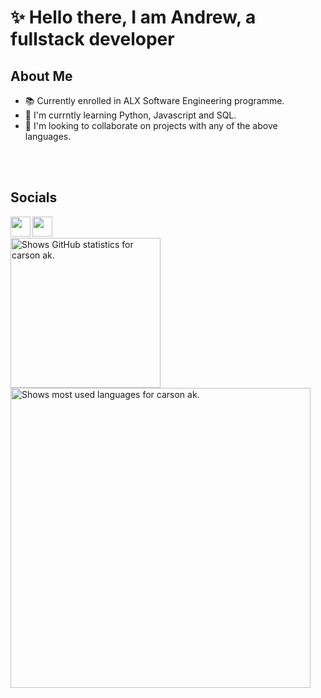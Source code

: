 # :sparkles: **Hello there**, I am Andrew, a fullstack developer

## About Me

- :books: Currently enrolled in ALX Software Engineering programme.
- 🌱 I'm currntly learning Python, Javascript and SQL.
- :handshake: I'm looking to collaborate on projects with any of the above languages.

<!-- Add more details -->

<br>
<br>

## Socials

[<img align="left" width="32" src="https://unpkg.com/simple-icons@v11/icons/x.svg" />][X]
[<img align="left" width="32" src="https://unpkg.com/simple-icons@v11/icons/gmail.svg" />][gmail]

<br>
<br>

<!-- GitHub Stats -->
<picture>
  <source height=240 media="(prefers-color-scheme: dark)" srcset="https://github-readme-stats-xi-one-93.vercel.app/api?username=carsonak&theme=github_dark_dimmed&show_icons=true">
  <source height=240 media="(prefers-color-scheme: light)" srcset="https://github-readme-stats-xi-one-93.vercel.app/api?username=carsonak&theme=catppuccin_latte&show_icons=true">
  <img height=240 alt="Shows GitHub statistics for carson ak." src="https://github-readme-stats-xi-one-93.vercel.app/api?username=carsonak&theme=github_dark_dimmed&show_icons=true">
</picture>

<br>
<!-- Top Languages -->

<picture>
  <source width=480 media="(prefers-color-scheme: dark)" srcset="https://github-readme-stats.vercel.app/api/top-langs/?username=carsonak&layout=donut&theme=github_dark_dimmed&show_icons=truet&size_weight=0.5&count_weight=0.5&langs_count=9&exclude_repo=github-readme-stats,C-Quadratic-Sieve,Shell_Test_Suite,myfirstwebpage,Betty,0x01-Task1SourceCode,mazesolving">
  <source width=480 media="(prefers-color-scheme: light)" srcset="https://github-readme-stats.vercel.app/api/top-langs/?username=carsonak&layout=donut&theme=catppuccin_latte&show_icons=truet&size_weight=0.5&count_weight=0.5&langs_count=9&exclude_repo=github-readme-stats,C-Quadratic-Sieve,Shell_Test_Suite,myfirstwebpage,Betty,0x01-Task1SourceCode,mazesolving">
  <img width=480 alt="Shows most used languages for carson ak." src="https://github-readme-stats.vercel.app/api/top-langs/?username=carsonak&layout=donut&theme=github_dark_dimmed&show_icons=truet&size_weight=0.5&count_weight=0.5&langs_count=9&exclude_repo=github-readme-stats,C-Quadratic-Sieve,Shell_Test_Suite,myfirstwebpage,Betty,0x01-Task1SourceCode,mazesolving">
</picture>

[X]: https://twitter.com/andrewiscarson (X)
[gmail]: carsoniskihara@gmail.com (G-mail)
